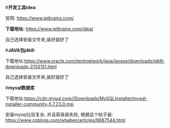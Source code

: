 #**开发工具idea:**

官网: https://www.jetbrains.com/

**下载地址:**
https://www.jetbrains.com/idea/

自己选择安装文件夹,装好就好了


#**JAVA包jdk8:**

下载地址:https://www.oracle.com/technetwork/java/javase/downloads/jdk8-downloads-2133151.html

自己选择安装文件夹,装好就好了


#**mysql数据库**

下载地址:https://cdn.mysql.com//Downloads/MySQLInstaller/mysql-installer-community-5.7.23.0.msi

安装mysql比较复杂, 并且容易装失败, 根据这个帖子装: https://www.cnblogs.com/whaben/articles/6687544.html